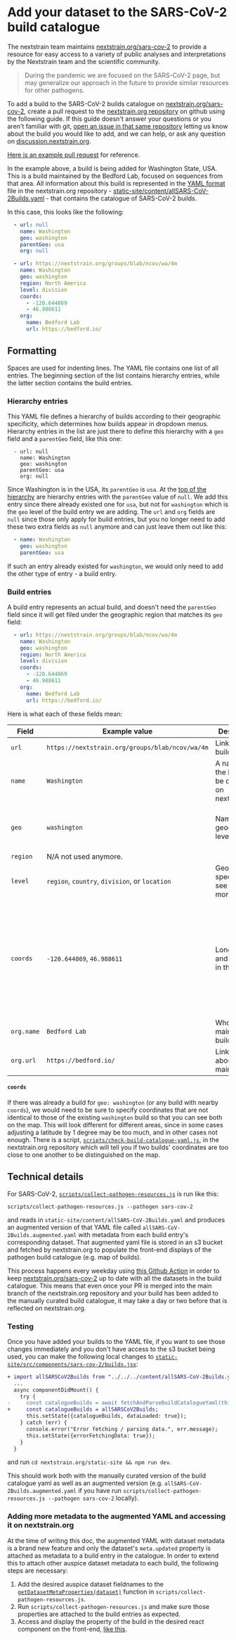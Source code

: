 # Add your dataset to the SARS-CoV-2 build catalogue

The nextstrain team maintains [nextstrain.org/sars-cov-2](https://nextstrain.org/sars-cov-2) to provide a resource for easy access to a variety of public analyses and interpretations by the Nextstrain team and the scientific community.

> During the pandemic we are focused on the SARS-CoV-2 page, but may generalize our approach in the future to provide similar resources for other pathogens.


To add a build to the SARS-CoV-2 builds catalogue on [nextstrain.org/sars-cov-2](https://nextstrain.org/sars-cov-2), create a pull request to the [nextstrain.org repository](https://github.com/nextstrain/nextstrain.org) on github using the following guide.
If this guide doesn't answer your questions or you aren't familiar with git, [open an issue in that same repository](https://github.com/nextstrain/nextstrain.org/issues/new/choose) letting us know about the build you would like to add, and we can help, or ask any question on [discussion.nextstrain.org](https://discussion.nextstrain.org/).

[Here is an example pull request](https://github.com/nextstrain/nextstrain.org/pull/246) for reference.

In the example above, a build is being added for Washington State, USA.
This is a build maintained by the Bedford Lab, focused on sequences from that area.
All information about this build is represented in the [YAML format](https://docs.ansible.com/ansible/latest/reference_appendices/YAMLSyntax.html) file in the nextstrain.org repository - [static-site/content/allSARS-CoV-2Builds.yaml](https://github.com/nextstrain/nextstrain.org/blob/master/static-site/content/allSARS-CoV-2Builds.yaml) - that contains the catalogue of SARS-CoV-2 builds.

In this case, this looks like the following:

```yaml
  - url: null
    name: Washington
    geo: washington
    parentGeo: usa
    org: null

  - url: https://nextstrain.org/groups/blab/ncov/wa/4m
    name: Washington
    geo: washington
    region: North America
    level: division
    coords:
      - -120.644869
      - 46.988611
    org:
      name: Bedford Lab
      url: https://bedford.io/
```

## Formatting

Spaces are used for indenting lines.
The YAML file contains one list of all entries.
The beginning section of the list contains hierarchy entries, while the latter section contains the build entries.

### Hierarchy entries

This YAML file defines a hierarchy of builds according to their geographic specificity, which determines how builds appear in dropdown menus.
Hierarchy entries in the list are just there to define this hierarchy with a `geo` field and a `parentGeo` field, like this one:
```
  - url: null
    name: Washington
    geo: washington
    parentGeo: usa
    org: null
```
Since Washington is in the USA, its `parentGeo` is `usa`.
At the [top of the hierarchy](https://github.com/nextstrain/nextstrain.org/blob/master/static-site/content/allSARS-CoV-2Builds.yaml#L4) are hierarchy entries with the `parentGeo` value of `null`.
We add this entry since there already existed one for `usa`, but not for `washington` which is the `geo` level of the build entry we are adding.
The `url` and `org` fields are `null` since those only apply for build entries, but you no longer need to add these two extra fields as `null` anymore and can just leave them out like this:
```yaml
  - name: Washington
    geo: washington
    parentGeo: usa
```
If such an entry already existed for `washington`, we would only need to add the other type of entry - a build entry.

### Build entries

A build entry represents an actual build, and doesn't need the `parentGeo` field since it will get filed under the geographic region that matches its `geo` field:
```yaml
  - url: https://nextstrain.org/groups/blab/ncov/wa/4m
    name: Washington
    geo: washington
    region: North America
    level: division
    coords:
      - -120.644869
      - 46.988611
    org:
      name: Bedford Lab
      url: https://bedford.io/
```
Here is what each of these fields mean:

| Field | Example value | Description | Formatting |
|---|---|---|---|
|`url`| `https://nextstrain.org/groups/blab/ncov/wa/4m` | Link to the build | Valid unique url |
|`name` | `Washington` | A name for the build to be displayed on nextstrain.org  | Any informative string |
|`geo`|`washington`|Name of the geographic level|Lower case string consistent with `geo` hierarchy|
|`region`|N/A not used anymore.|||
|`level`|`region`, `country`, `division`, or `location` |Geographic specificity; see [here](https://docs.nextstrain.org/en/latest/tutorials/SARS-CoV-2/steps/data-prep.html#appendix-in-depth-guide-to-the-standard-nextstrain-metadata-fields) for more details. ||
|`coords`|`-120.644869`, `46.988611`|Longitutde and latitude in that order|Longitude: number between -180 (West) and 180 (East); Latitude: number between -85 (South) and 85 (North) |
|`org.name`|`Bedford Lab`|Who maintains this build? | String |
|`org.url`|`https://bedford.io/` |Link to info about the maintainers|Valid url|

#### `coords`

If there was already a build for `geo: washington` (or any build with nearby `coords`), we would need to be sure to specify coordinates that are not identical to those of the existing `washington` build so that you can see both on the map.
This will look different for different areas, since in some cases adjusting a latitude by 1 degree may be too much, and in other cases not enough.
There is a script, [`scripts/check-build-catalogue-yaml.js`](https://github.com/nextstrain/nextstrain.org/blob/master/scripts/check-build-catalogue-yaml.js), in the nextstrain.org repository which will tell you if two builds' coordinates are too close to one another to be distinguished on the map.

## Technical details

For SARS-CoV-2, [`scripts/collect-pathogen-resources.js`](https://github.com/nextstrain/nextstrain.org/blob/master/scripts/collect-pathogen-resources.js) is run like this:
```
scripts/collect-pathogen-resources.js --pathogen sars-cov-2
```
and reads in `static-site/content/allSARS-CoV-2Builds.yaml` and produces an augmented version of that YAML file called `allSARS-CoV-2Builds.augmented.yaml` with metadata from each build entry's corresponding dataset.
That augmented yaml file is stored in an s3 bucket and fetched by nextstrain.org to populate the front-end displays of the pathogen build catalogue (e.g. map of builds).

This process happens every weekday using [this Github Action](https://github.com/nextstrain/nextstrain.org/blob/master/.github/workflows/update-search.yml) in order to keep [nextstrain.org/sars-cov-2](https://nextstrain.org/sars-cov-2) up to date with all the datasets in the build catalogue.
This means that even once your PR is merged into the main branch of the nextstrain.org repository and your build has been added to the manually curated build catalogue, it may take a day or two before that is reflected on nextstrain.org.

### Testing
Once you have added your builds to the YAML file, if you want to see those changes immediately and you don't have access to the s3 bucket being used, you can make the following local changes to [`static-site/src/components/sars-cov-2/builds.jsx`](https://github.com/nextstrain/nextstrain.org/blob/master/static-site/src/components/sars-cov-2/builds.jsx):
```diff
+ import allSARSCoV2Builds from "../../../content/allSARS-CoV-2Builds.yaml";
  ...
  async componentDidMount() {
    try {
-     const catalogueBuilds = await fetchAndParseBuildCatalogueYaml(this.state.buildsUrl);
+     const catalogueBuilds = allSARSCoV2Builds;
      this.setState({catalogueBuilds, dataLoaded: true});
    } catch (err) {
      console.error("Error fetching / parsing data.", err.message);
      this.setState({errorFetchingData: true});
    }
  }
```

and run `cd nextstrain.org/static-site && npm run dev`.

This should work both with the manually curated version of the build catalogue yaml as well as an augmented version (e.g. `allSARS-CoV-2Builds.augmented.yaml` if you have run `scripts/collect-pathogen-resources.js --pathogen sars-cov-2` locally).

### Adding more metadata to the augmented YAML and accessing it on nextstrain.org

At the time of writing this doc, the augmented YAML with dataset metadata is a brand new feature and only the dataset's `meta.updated` property is attached as metadata to a build entry in the catalogue.
In order to extend this to attach other auspice dataset metadata to each build, the following steps are necessary:

1. Add the desired auspice dataset fieldnames to the [`getDatasetMetaProperties(dataset)`](https://github.com/nextstrain/nextstrain.org/pull/266/files#diff-60e76e88a4190ff6fcbe051a0db3f4289f7eb71dfa79f8f2f10d7e96b1fc6162R268) function in `scripts/collect-pathogen-resources.js`.
2. Run `scripts/collect-pathogen-resources.js` and make sure those properties are attached to the build entries as expected.
3. Access and display the property of the build in the desired react component on the front-end, [like this](https://github.com/nextstrain/nextstrain.org/pull/266/files#diff-0f173667f13492ac340f86da7913e9ca9b1ba4dd31e96264c5b7f99f2d0eb4baR225).
